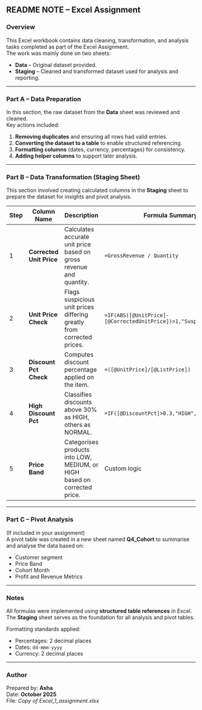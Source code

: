 ## README NOTE – Excel Assignment

### Overview
This Excel workbook contains data cleaning, transformation, and analysis tasks completed as part of the Excel Assignment.  
The work was mainly done on two sheets:  
- **Data** – Original dataset provided.  
- **Staging** – Cleaned and transformed dataset used for analysis and reporting.  

---

### Part A – Data Preparation
In this section, the raw dataset from the **Data** sheet was reviewed and cleaned.  
Key actions included:  
1. **Removing duplicates** and ensuring all rows had valid entries.  
2. **Converting the dataset to a table** to enable structured referencing.  
3. **Formatting columns** (dates, currency, percentages) for consistency.  
4. **Adding helper columns** to support later analysis.  

---

### Part B – Data Transformation (Staging Sheet)
This section involved creating calculated columns in the **Staging** sheet to prepare the dataset for insights and pivot analysis.

| Step | Column Name | Description | Formula Summary |
|------|--------------|--------------|-----------------|
| 1 | **Corrected Unit Price** | Calculates accurate unit price based on gross revenue and quantity. | `=GrossRevenue / Quantity` |
| 2 | **Unit Price Check** | Flags suspicious unit prices differing greatly from corrected prices. | `=IF(ABS([@UnitPrice]-[@CorrectedUnitPrice])>1,"Suspicious","OK")` |
| 3 | **Discount Pct Check** | Computes discount percentage applied on the item. | `=([@UnitPrice]/[@ListPrice])` |
| 4 | **High Discount Pct** | Classifies discounts above 30% as HIGH, others as NORMAL. | `=IF([@DiscountPct]>0.3,"HIGH","NORMAL")` |
| 5 | **Price Band** | Categorises products into LOW, MEDIUM, or HIGH based on corrected price. | Custom logic |

---

### Part C – Pivot Analysis
(If included in your assignment)  
A pivot table was created in a new sheet named **Q4_Cohort** to summarise and analyse the data based on:  
- Customer segment  
- Price Band  
- Cohort Month  
- Profit and Revenue Metrics  

---

### Notes
All formulas were implemented using **structured table references** in Excel.  
The **Staging** sheet serves as the foundation for all analysis and pivot tables.  

Formatting standards applied:  
- Percentages: 2 decimal places  
- Dates: `dd-mmm-yyyy`  
- Currency: 2 decimal places  

---

### Author
Prepared by: **Asha**  
Date: **October 2025**  
File: *Copy of Excel_1_assignment.xlsx*
